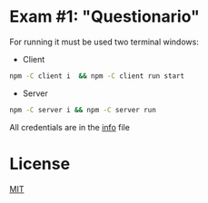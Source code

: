 # Exam #1: "Questionario"

For running it must be used two terminal windows:

- Client

```sh
npm -C client i  && npm -C client run start
```

- Server

```sh
npm -C server i && npm -C server run
```

All credentials are in the [info](./INFO.md) file

# License

[MIT](LICENSE)
